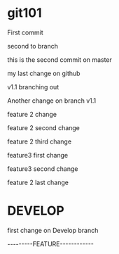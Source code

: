 # git101
First commit


second to branch

this is the second commit on master

my last change on github


v1.1 branching out

Another change on branch v1.1

feature 2 change

feature 2 second change

feature 2 third change

feature3 first change

feature3 second change

feature 2 last change

DEVELOP
=============================================
first change on Develop branch

---------FEATURE------------




